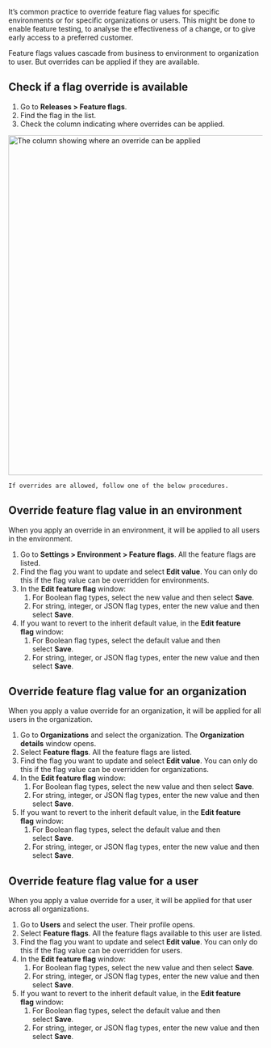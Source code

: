 
It’s common practice to override feature flag values for specific environments or for specific organizations or users. This might be done to enable feature testing, to analyse the effectiveness of a change, or to give early access to a preferred customer.

Feature flags values cascade from business to environment to organization to user. But overrides can be applied if they are available.

## Check if a flag override is available

1. Go to **Releases > Feature flags**.
2. Find the flag in the list.
3. Check the column indicating where overrides can be applied.

<img
  src="https://imagedelivery.net/skPPZTHzSlcslvHjesZQcQ/a0c63a40-d3ae-4cde-31cd-4648569ff300/public"
  alt="The column showing where an override can be applied"
  width="672px"
  height="auto"
  fetchpriority="low"
  loading="lazy"
  decoding="async"
/>

    If overrides are allowed, follow one of the below procedures.

## Override feature flag value in an environment

When you apply an override in an environment, it will be applied to all users in the environment.

1. Go to **Settings > Environment > Feature flags**. All the feature flags are listed.
2. Find the flag you want to update and select **Edit value**. You can only do this if the flag value can be overridden for environments.
3. In the **Edit feature flag** window:
   1. For Boolean flag types, select the new value and then select **Save**.
   2. For string, integer, or JSON flag types, enter the new value and then select **Save**.
4. If you want to revert to the inherit default value, in the **Edit feature flag** window:
   1. For Boolean flag types, select the default value and then select **Save**.
   2. For string, integer, or JSON flag types, enter the new value and then select **Save**.

## Override feature flag value for an organization

When you apply a value override for an organization, it will be applied for all users in the organization.

1. Go to **Organizations** and select the organization. The **Organization details** window opens.
2. Select **Feature flags**. All the feature flags are listed.
3. Find the flag you want to update and select **Edit value**. You can only do this if the flag value can be overridden for organizations.
4. In the **Edit feature flag** window:
   1. For Boolean flag types, select the new value and then select **Save**.
   2. For string, integer, or JSON flag types, enter the new value and then select **Save**.
5. If you want to revert to the inherit default value, in the **Edit feature flag** window:
   1. For Boolean flag types, select the default value and then select **Save**.
   2. For string, integer, or JSON flag types, enter the new value and then select **Save**.

## Override feature flag value for a user

When you apply a value override for a user, it will be applied for that user across all organizations.

1. Go to **Users** and select the user. Their profile opens.
2. Select **Feature flags**. All the feature flags available to this user are listed.
3. Find the flag you want to update and select **Edit value**. You can only do this if the flag value can be overridden for users.
4. In the **Edit feature flag** window:
   1. For Boolean flag types, select the new value and then select **Save**.
   2. For string, integer, or JSON flag types, enter the new value and then select **Save**.
5. If you want to revert to the inherit default value, in the **Edit feature flag** window:
   1. For Boolean flag types, select the default value and then select **Save**.
   2. For string, integer, or JSON flag types, enter the new value and then select **Save**.
